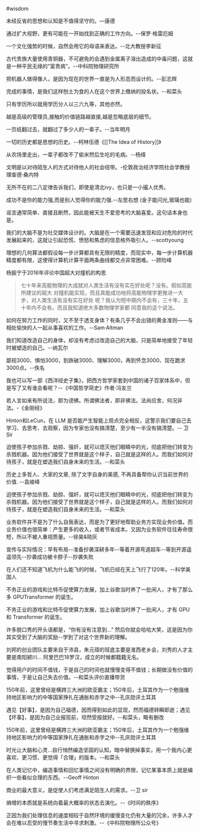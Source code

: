 #wisdom

未经反省的思想和认知是不值得坚守的。—康德

通过扩大视野，更有可能在一开始找到正确的工作方向。--保罗·格雷厄姆

一个文化强势的时候，自然会用它的母语来表达。--北大教授李新征

古代贵族大量使用青铜器，不可避免的会遇到金属离子溶出造成的中毒问题，这就是一种平民无缘的“富贵病”。--中科院物理研究所

把机器人做得像人，是因为现在的世界一直是为人形态而设计的。--彭志辉

完成的事情，是我们这样刨土为食的人在这个世界上缴纳的投名状。--和菜头

只有学历所以就用学历分人以三六九等，其他亦然。

越是高级的管理员,接触的价值链路越直接,越是忽略底层的细节。

一页纸翻过去，就翻过了多少人的一辈子。--当年明月

一切的历史都是思想的历史。--柯林伍德《[[The Idea of History]]》

从农场里走出，一辈子都改不了偷米然后生吃的毛病。--杨绛

文明是以对待陌生人的方式对待他人的社会纽带。-伦敦政治经济学院社会学教授理查德·桑内特

无所不在的二八定律告诉我们，即使是清北ivy，也只是一小撮人优秀。

成功不是你的能力强,而是别人觉得你的能力强.--左思右想 (金子能闪光,玻璃也能)

谣言通常简单、直接且断然，因此能被天生不爱思考的大脑喜爱。这句话本身也是。

我们的大脑不是为社交媒体设计的。大脑是在一个需要迅速发现和应对危险的时代发展起来的，这就让引起恐慌、愤怒和焦虑的信息格外吸引人。--scottyoung

理想的几何算法都假设每一步计算都具有无限的精度，而现实中，每一步计算机器精度都有限，这使得计算机计算平面两条曲线都交点非常困难。--顾险峰

杨振宁于2016年评论中国超大对撞机的构思

> 七十年来高能物理的大成就对人类生活有没有实在好处呢？没有。假如高能所建议的超大
> 对撞机能实现，而且真能成功地将高能物理学更推进一大步，对人类生活有没有实在好处
> 呢？我认为短中期内不会有，三十年，五十年内不会有。而且我知道绝大多数物理学家都
> 同意我的这个说法。

如何在努力工作的同时，又不至于透支身体？有条几乎不会出错的黄金准则——与相处愉快的人一起从事喜欢的工作。--Sam·Altman

我们知道改造自己的身体，却没有考虑过改造自己的大脑，只是简单地接受了年轻时被塑造的自己。--纳瓦尔

鄙视3000、惧怕3000，到跌破3000、理解3000，再到怀念3000、现在跪求3000点。--佚名

我也可以写一部《西洋经史子集》，把西方哲学家套到中国的诸子百家体系中，但是写了又有谁会看呢？--《中国哲学简史》作者·冯友兰

若人言如来有所说法，即为谤佛。所谓佛法者，即非佛法。法尚应舍，何况非法。-《金刚经》

Hinton和LeCun，在 LLM 是否能产生智能上观点完全相反，这警示我们要自己去学习、去思考、去观察，因为专家也没有搞清楚，至少有一半没有搞清楚。-- 卫 Sir

迫使孩子参加杀戮、劫掠、强奸，就可以熄灭他们眼睛中的光，彻底把他们转变为杀戮机器。因为他们接受了世界就是这个样子，自己就是这样的人。而我们如何对待孩子，就是在塑造我们自身未来的生活。--和菜头

历史上多哲人、大家的文章, 除了文字自身的美感, 不再具备帮你认识当前世界的价值. --袁峻峰

迫使孩子参加杀戮、劫掠、强奸，就可以熄灭他们眼睛中的光，彻底把他们转变为杀戮机器。因为他们接受了世界就是这个样子，自己就是这样的人。而我们如何对待孩子，就是在塑造我们自身未来的生活。--和菜头

业务软件并不是为了什么自我表达，而是为了更好地帮助业务方实现业务价值。而业务价值也很简单：产生更多的收入，或者节省成本。又因为业务软件往往寿命很短，所以不被人重视质量。--徐昊&晓灰

宣传与实际情况：早有布局--准备抄袭深耕多年--等着开源弯道超车--等到开源遥遥领先--抄袭成功被卡脖子--抄袭失败

在人们还不知道飞机为什么能飞的时候，飞机已经在天上飞行了120年。--科学美国人


不务正业的游戏和比特币促使算力发展，加上谷歌当时养了一批闲人，才有了那么多 GPUTransformer 的诞生。

不务正业的游戏和比特币促使算力发展，加上谷歌当时养了一批闲人，才有 GPU 和 Transformer 的诞生。

许多脱口秀的开头语都是，“你有没有注意到...” 然后你就会哈哈大笑，这是因为你其实受到了大脑的奖励--学到了对这个世界新的理解。

刘邦的创业团队主要来自于沛县，朱元璋的班底主要是淮西老乡会，刘秀的人才主要是南阳颍川... 阿里巴巴18罗汉，成立的时候都籍籍无名。

觉得用户的时间不值钱，于是自己的时间也就慢慢变得不值钱；长期做没有价值的事情，于是让自己失去价值。--和菜头评价直播带货


150年前，这里曾经是横跨三大洲的欧亚霸主；150年后，土耳其作为一个勉强维持地区影响力的中等国家挣扎在通胀和赤字之中--孔庆勋评土耳其

遇见【好事】，是因为自己福德，因而得到如此的显现，然而福德转瞬即逝；遇见【坏事】，是因为自己业报现前，坦然受报就好。--和菜头，略有删改

150年前，这里曾经是横跨三大洲的欧亚霸主；150年后，土耳其作为一个勉强维持地区影响力的中等国家挣扎在通胀和赤字之中--孔庆勋评土耳其

时光让大脑和心灵...自行悄然编造坚固的认知，暗中替换掉事实，用一个我内心更喜欢、更习惯、更觉得「合理」的版本。--和菜头

在人类记忆中，编造事情和回忆事情之间没有明确的界限，记忆某事本质上就是编织一些看似合理的东西。--Geoff Hinton

商业的最大意义，是促使人们考虑满足陌生人的需求。--卫 sir

熵增的本质就是系统向着最大概率的状态去演化。--《时间的秩序》

正因为我们处理信息的速度相较于自然环境的缓慢变化仍有大量的冗余，许多人才会在难以忍受的慢节奏生活中寻求刺激。--《中科院物理所公众号》